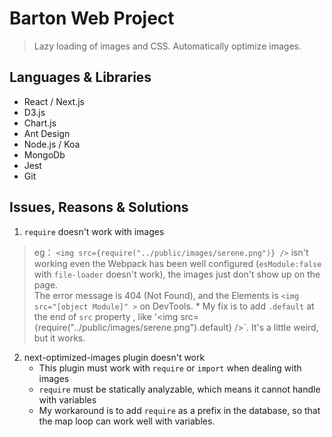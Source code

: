 # Barton Web Project
> Lazy loading of images and CSS.
> Automatically optimize images.


## Languages & Libraries
 * React / Next.js 
 * D3.js
 * Chart.js
 * Ant Design
 * Node.js / Koa
 * MongoDb
 * Jest
 * Git


 ## Issues, Reasons & Solutions
 1. `require` doesn't work with images
> eg： `<img src={require("../public/images/serene.png")} />` isn't working even the Webpack has been well configured (`esModule:false` with `file-loader` doesn't work), the images just don't show up on the page.    
> The error message is 404 (Not Found), and the Elements is `<img src="[object Module]" >` on DevTools.
    * My fix is to add `.default` at the end of `src` property , like '<img src={require("../public/images/serene.png").default} />`. It's a little weird, but it works.

 2. next-optimized-images plugin doesn't work
    * This plugin must work with `require` or `import` when dealing with images
    * `require` must be statically analyzable, which means it cannot handle with variables
    * My workaround is to add `require` as a prefix in the database, so that the map loop can work well with variables.

